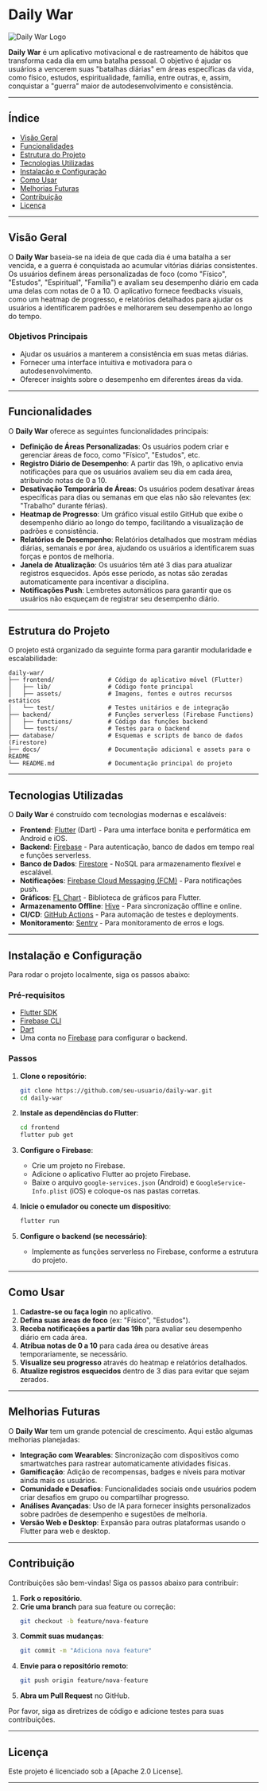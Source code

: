 # **Daily War**

![Daily War Logo](https://via.placeholder.com/150)

**Daily War** é um aplicativo motivacional e de rastreamento de hábitos que transforma cada dia em uma batalha pessoal. O objetivo é ajudar os usuários a vencerem suas "batalhas diárias" em áreas específicas da vida, como físico, estudos, espiritualidade, família, entre outras, e, assim, conquistar a "guerra" maior de autodesenvolvimento e consistência.

---

## **Índice**
- [Visão Geral](#visão-geral)
- [Funcionalidades](#funcionalidades)
- [Estrutura do Projeto](#estrutura-do-projeto)
- [Tecnologias Utilizadas](#tecnologias-utilizadas)
- [Instalação e Configuração](#instalação-e-configuração)
- [Como Usar](#como-usar)
- [Melhorias Futuras](#melhorias-futuras)
- [Contribuição](#contribuição)
- [Licença](#licença)

---

## **Visão Geral**
O **Daily War** baseia-se na ideia de que cada dia é uma batalha a ser vencida, e a guerra é conquistada ao acumular vitórias diárias consistentes. Os usuários definem áreas personalizadas de foco (como "Físico", "Estudos", "Espiritual", "Família") e avaliam seu desempenho diário em cada uma delas com notas de 0 a 10. O aplicativo fornece feedbacks visuais, como um heatmap de progresso, e relatórios detalhados para ajudar os usuários a identificarem padrões e melhorarem seu desempenho ao longo do tempo.

### **Objetivos Principais**
- Ajudar os usuários a manterem a consistência em suas metas diárias.
- Fornecer uma interface intuitiva e motivadora para o autodesenvolvimento.
- Oferecer insights sobre o desempenho em diferentes áreas da vida.

---

## **Funcionalidades**
O **Daily War** oferece as seguintes funcionalidades principais:

- **Definição de Áreas Personalizadas**: Os usuários podem criar e gerenciar áreas de foco, como "Físico", "Estudos", etc.
- **Registro Diário de Desempenho**: A partir das 19h, o aplicativo envia notificações para que os usuários avaliem seu dia em cada área, atribuindo notas de 0 a 10.
- **Desativação Temporária de Áreas**: Os usuários podem desativar áreas específicas para dias ou semanas em que elas não são relevantes (ex: "Trabalho" durante férias).
- **Heatmap de Progresso**: Um gráfico visual estilo GitHub que exibe o desempenho diário ao longo do tempo, facilitando a visualização de padrões e consistência.
- **Relatórios de Desempenho**: Relatórios detalhados que mostram médias diárias, semanais e por área, ajudando os usuários a identificarem suas forças e pontos de melhoria.
- **Janela de Atualização**: Os usuários têm até 3 dias para atualizar registros esquecidos. Após esse período, as notas são zeradas automaticamente para incentivar a disciplina.
- **Notificações Push**: Lembretes automáticos para garantir que os usuários não esqueçam de registrar seu desempenho diário.

---

## **Estrutura do Projeto**
O projeto está organizado da seguinte forma para garantir modularidade e escalabilidade:

```
daily-war/
├── frontend/               # Código do aplicativo móvel (Flutter)
│   ├── lib/                # Código fonte principal
│   ├── assets/             # Imagens, fontes e outros recursos estáticos
│   └── test/               # Testes unitários e de integração
├── backend/                # Funções serverless (Firebase Functions)
│   ├── functions/          # Código das funções backend
│   └── tests/              # Testes para o backend
├── database/               # Esquemas e scripts de banco de dados (Firestore)
├── docs/                   # Documentação adicional e assets para o README
└── README.md               # Documentação principal do projeto
```

---

## **Tecnologias Utilizadas**
O **Daily War** é construído com tecnologias modernas e escaláveis:

- **Frontend**: [Flutter](https://flutter.dev/) (Dart) - Para uma interface bonita e performática em Android e iOS.
- **Backend**: [Firebase](https://firebase.google.com/) - Para autenticação, banco de dados em tempo real e funções serverless.
- **Banco de Dados**: [Firestore](https://firebase.google.com/docs/firestore) - NoSQL para armazenamento flexível e escalável.
- **Notificações**: [Firebase Cloud Messaging (FCM)](https://firebase.google.com/docs/cloud-messaging) - Para notificações push.
- **Gráficos**: [FL Chart](https://pub.dev/packages/fl_chart) - Biblioteca de gráficos para Flutter.
- **Armazenamento Offline**: [Hive](https://pub.dev/packages/hive) - Para sincronização offline e online.
- **CI/CD**: [GitHub Actions](https://github.com/features/actions) - Para automação de testes e deployments.
- **Monitoramento**: [Sentry](https://sentry.io/) - Para monitoramento de erros e logs.

---

## **Instalação e Configuração**
Para rodar o projeto localmente, siga os passos abaixo:

### **Pré-requisitos**
- [Flutter SDK](https://flutter.dev/docs/get-started/install)
- [Firebase CLI](https://firebase.google.com/docs/cli)
- [Dart](https://dart.dev/get-dart)
- Uma conta no [Firebase](https://firebase.google.com/) para configurar o backend.

### **Passos**
1. **Clone o repositório**:
   ```bash
   git clone https://github.com/seu-usuario/daily-war.git
   cd daily-war
   ```

2. **Instale as dependências do Flutter**:
   ```bash
   cd frontend
   flutter pub get
   ```

3. **Configure o Firebase**:
   - Crie um projeto no Firebase.
   - Adicione o aplicativo Flutter ao projeto Firebase.
   - Baixe o arquivo `google-services.json` (Android) e `GoogleService-Info.plist` (iOS) e coloque-os nas pastas corretas.

4. **Inicie o emulador ou conecte um dispositivo**:
   ```bash
   flutter run
   ```

5. **Configure o backend (se necessário)**:
   - Implemente as funções serverless no Firebase, conforme a estrutura do projeto.

---

## **Como Usar**
1. **Cadastre-se ou faça login** no aplicativo.
2. **Defina suas áreas de foco** (ex: "Físico", "Estudos").
3. **Receba notificações a partir das 19h** para avaliar seu desempenho diário em cada área.
4. **Atribua notas de 0 a 10** para cada área ou desative áreas temporariamente, se necessário.
5. **Visualize seu progresso** através do heatmap e relatórios detalhados.
6. **Atualize registros esquecidos** dentro de 3 dias para evitar que sejam zerados.

---

## **Melhorias Futuras**
O **Daily War** tem um grande potencial de crescimento. Aqui estão algumas melhorias planejadas:

- **Integração com Wearables**: Sincronização com dispositivos como smartwatches para rastrear automaticamente atividades físicas.
- **Gamificação**: Adição de recompensas, badges e níveis para motivar ainda mais os usuários.
- **Comunidade e Desafios**: Funcionalidades sociais onde usuários podem criar desafios em grupo ou compartilhar progresso.
- **Análises Avançadas**: Uso de IA para fornecer insights personalizados sobre padrões de desempenho e sugestões de melhoria.
- **Versão Web e Desktop**: Expansão para outras plataformas usando o Flutter para web e desktop.

---

## **Contribuição**
Contribuições são bem-vindas! Siga os passos abaixo para contribuir:

1. **Fork o repositório**.
2. **Crie uma branch** para sua feature ou correção:
   ```bash
   git checkout -b feature/nova-feature
   ```
3. **Commit suas mudanças**:
   ```bash
   git commit -m "Adiciona nova feature"
   ```
4. **Envie para o repositório remoto**:
   ```bash
   git push origin feature/nova-feature
   ```
5. **Abra um Pull Request** no GitHub.

Por favor, siga as diretrizes de código e adicione testes para suas contribuições.

---

## **Licença**
Este projeto é licenciado sob a [Apache 2.0 License].

---
